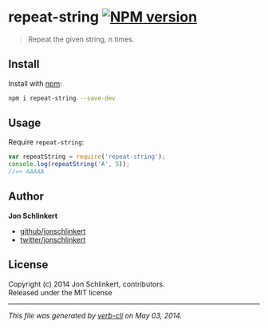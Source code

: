 # repeat-string [![NPM version](https://badge.fury.io/js/repeat-string.png)](http://badge.fury.io/js/repeat-string)

> Repeat the given string, n times.

## Install
Install with [npm](npmjs.org):

```bash
npm i repeat-string --save-dev
```


## Usage
Require `repeat-string`:

```js
var repeatString = require('repeat-string');
console.log(repeatString('A', 5));
//=> AAAAA
```

## Author

**Jon Schlinkert**

+ [github/jonschlinkert](https://github.com/jonschlinkert)
+ [twitter/jonschlinkert](http://twitter.com/jonschlinkert)

## License
Copyright (c) 2014 Jon Schlinkert, contributors.  
Released under the MIT license

***

_This file was generated by [verb-cli](https://github.com/assemble/verb-cli) on May 03, 2014._